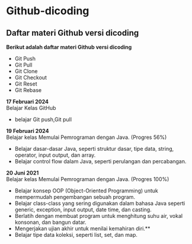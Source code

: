 # Github-dicoding

Daftar materi Github versi dicoding
--
**Berikut adalah daftar materi Github versi dicoding**
- Git Push
- Git Pull
- Git Clone
- Git Checkout
- Git Reset
- Git Rebase

**17 Februari 2024** <br> 
Belajar Kelas GitHub 
* belajar Git push,Git pull


**19 Februari 2024** <br>
Belajar kelas Memulai Pemrograman dengan Java. (Progres 56%)
* Belajar dasar-dasar Java, seperti struktur dasar, tipe data, string, operator, input output, dan array.
* Belajar control flow dalam Java, seperti perulangan dan percabangan.


**20 Juni 2021**<br>
Belajar kelas Memulai Pemrograman dengan Java. (Progres 100%)
* Belajar konsep OOP (Object-Oriented Programming) untuk mempermudah pengembangan sebuah program.
* Belajar class-class yang sering digunakan dalam bahasa Java seperti generic, exception, input output, date time, dan casting.
* Berlatih dengan membuat program untuk menghitung suhu air, vokal konsonan, dan bangun datar.
* Mengerjakan ujian akhir untuk menilai kemahiran diri.**
* Belajar tipe data koleksi, seperti list, set, dan map.

